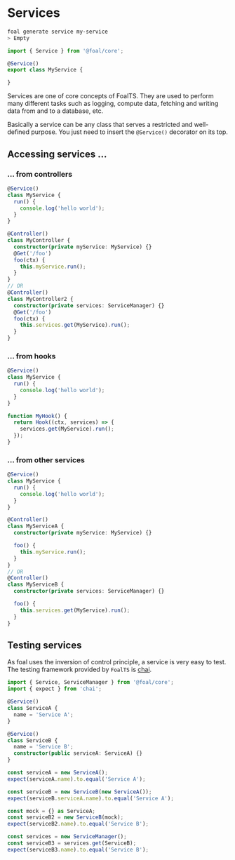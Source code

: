 # Services

```sh
foal generate service my-service
> Empty
```

```typescript
import { Service } from '@foal/core';

@Service()
export class MyService {

}
```

Services are one of core concepts of FoalTS. They are used to perform many different tasks such as logging, compute data, fetching and writing data from and to a database, etc.

Basically a service can be any class that serves a restricted and well-defined purpose. You just need to insert the `@Service()` decorator on its top.

## Accessing services ...

### ... from controllers

```typescript
@Service()
class MyService {
  run() {
    console.log('hello world');
  }
}

@Controller()
class MyController {
  constructor(private myService: MyService) {}
  @Get('/foo')
  foo(ctx) {
    this.myService.run();
  }
}
// OR
@Controller()
class MyController2 {
  constructor(private services: ServiceManager) {}
  @Get('/foo')
  foo(ctx) {
    this.services.get(MyService).run();
  }
}
```

### ... from hooks

```typescript
@Service()
class MyService {
  run() {
    console.log('hello world');
  }
}

function MyHook() {
  return Hook((ctx, services) => {
    services.get(MyService).run();
  });
}
```

### ... from other services

```typescript
@Service()
class MyService {
  run() {
    console.log('hello world');
  }
}

@Controller()
class MyServiceA {
  constructor(private myService: MyService) {}

  foo() {
    this.myService.run();
  }
}
// OR
@Controller()
class MyServiceB {
  constructor(private services: ServiceManager) {}

  foo() {
    this.services.get(MyService).run();
  }
}
```

## Testing services

As foal uses the inversion of control principle, a service is very easy to test. The testing framework provided by `FoalTS` is [chai](http://www.chaijs.com/).

```typescript
import { Service, ServiceManager } from '@foal/core';
import { expect } from 'chai';

@Service()
class ServiceA {
  name = 'Service A';
}

@Service()
class ServiceB {
  name = 'Service B';
  constructor(public serviceA: ServiceA) {}
}

const serviceA = new ServiceA();
expect(serviceA.name).to.equal('Service A');

const serviceB = new ServiceB(new ServiceA());
expect(serviceB.serviceA.name).to.equal('Service A');

const mock = {} as ServiceA;
const serviceB2 = new ServiceB(mock);
expect(serviceB2.name).to.equal('Service B');

const services = new ServiceManager();
const serviceB3 = services.get(ServiceB);
expect(serviceB3.name).to.equal('Service B');
``` 